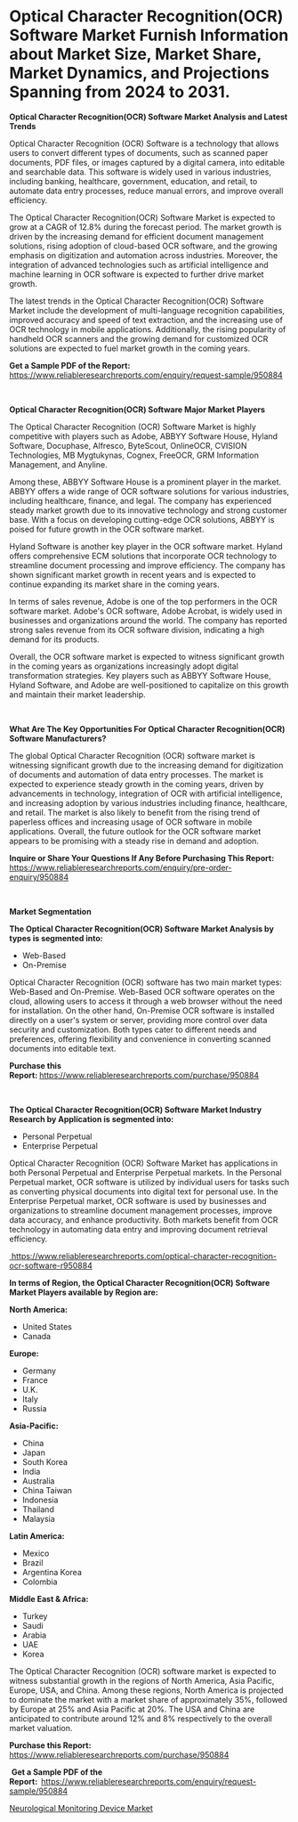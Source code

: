 <p><h1>Optical Character Recognition(OCR) Software Market Furnish Information about Market Size, Market Share, Market Dynamics, and Projections Spanning from 2024 to 2031.</h1></p><p><strong>Optical Character Recognition(OCR) Software Market Analysis and Latest Trends</strong></p>
<p><p>Optical Character Recognition (OCR) Software is a technology that allows users to convert different types of documents, such as scanned paper documents, PDF files, or images captured by a digital camera, into editable and searchable data. This software is widely used in various industries, including banking, healthcare, government, education, and retail, to automate data entry processes, reduce manual errors, and improve overall efficiency.</p><p>The Optical Character Recognition(OCR) Software Market is expected to grow at a CAGR of 12.8% during the forecast period. The market growth is driven by the increasing demand for efficient document management solutions, rising adoption of cloud-based OCR software, and the growing emphasis on digitization and automation across industries. Moreover, the integration of advanced technologies such as artificial intelligence and machine learning in OCR software is expected to further drive market growth.</p><p>The latest trends in the Optical Character Recognition(OCR) Software Market include the development of multi-language recognition capabilities, improved accuracy and speed of text extraction, and the increasing use of OCR technology in mobile applications. Additionally, the rising popularity of handheld OCR scanners and the growing demand for customized OCR solutions are expected to fuel market growth in the coming years.</p></p>
<p><strong>Get a Sample PDF of the Report:&nbsp;</strong> <a href="https://www.reliableresearchreports.com/enquiry/request-sample/950884">https://www.reliableresearchreports.com/enquiry/request-sample/950884</a></p>
<p>&nbsp;</p>
<p><strong>Optical Character Recognition(OCR) Software Major Market Players</strong></p>
<p><p>The Optical Character Recognition (OCR) Software Market is highly competitive with players such as Adobe, ABBYY Software House, Hyland Software, Docuphase, Alfresco, ByteScout, OnlineOCR, CVISION Technologies, MB Mygtukynas, Cognex, FreeOCR, GRM Information Management, and Anyline.</p><p>Among these, ABBYY Software House is a prominent player in the market. ABBYY offers a wide range of OCR software solutions for various industries, including healthcare, finance, and legal. The company has experienced steady market growth due to its innovative technology and strong customer base. With a focus on developing cutting-edge OCR solutions, ABBYY is poised for future growth in the OCR software market.</p><p>Hyland Software is another key player in the OCR software market. Hyland offers comprehensive ECM solutions that incorporate OCR technology to streamline document processing and improve efficiency. The company has shown significant market growth in recent years and is expected to continue expanding its market share in the coming years.</p><p>In terms of sales revenue, Adobe is one of the top performers in the OCR software market. Adobe's OCR software, Adobe Acrobat, is widely used in businesses and organizations around the world. The company has reported strong sales revenue from its OCR software division, indicating a high demand for its products.</p><p>Overall, the OCR software market is expected to witness significant growth in the coming years as organizations increasingly adopt digital transformation strategies. Key players such as ABBYY Software House, Hyland Software, and Adobe are well-positioned to capitalize on this growth and maintain their market leadership.</p></p>
<p>&nbsp;</p>
<p><strong>What Are The Key Opportunities For Optical Character Recognition(OCR) Software Manufacturers?</strong></p>
<p><p>The global Optical Character Recognition (OCR) software market is witnessing significant growth due to the increasing demand for digitization of documents and automation of data entry processes. The market is expected to experience steady growth in the coming years, driven by advancements in technology, integration of OCR with artificial intelligence, and increasing adoption by various industries including finance, healthcare, and retail. The market is also likely to benefit from the rising trend of paperless offices and increasing usage of OCR software in mobile applications. Overall, the future outlook for the OCR software market appears to be promising with a steady rise in demand and adoption.</p></p>
<p><strong>Inquire or Share Your Questions If Any Before Purchasing This Report:</strong> <a href="https://www.reliableresearchreports.com/enquiry/pre-order-enquiry/950884">https://www.reliableresearchreports.com/enquiry/pre-order-enquiry/950884</a></p>
<p>&nbsp;</p>
<p><strong>Market Segmentation</strong></p>
<p><strong>The Optical Character Recognition(OCR) Software Market Analysis by types is segmented into:</strong></p>
<p><ul><li>Web-Based</li><li>On-Premise</li></ul></p>
<p><p>Optical Character Recognition (OCR) software has two main market types: Web-Based and On-Premise. Web-Based OCR software operates on the cloud, allowing users to access it through a web browser without the need for installation. On the other hand, On-Premise OCR software is installed directly on a user's system or server, providing more control over data security and customization. Both types cater to different needs and preferences, offering flexibility and convenience in converting scanned documents into editable text.</p></p>
<p><strong>Purchase this Report:&nbsp;</strong><a href="https://www.reliableresearchreports.com/purchase/950884">https://www.reliableresearchreports.com/purchase/950884</a></p>
<p>&nbsp;</p>
<p><strong>The Optical Character Recognition(OCR) Software Market Industry Research by Application is segmented into:</strong></p>
<p><ul><li>Personal Perpetual</li><li>Enterprise Perpetual</li></ul></p>
<p><p>Optical Character Recognition (OCR) Software Market has applications in both Personal Perpetual and Enterprise Perpetual markets. In the Personal Perpetual market, OCR software is utilized by individual users for tasks such as converting physical documents into digital text for personal use. In the Enterprise Perpetual market, OCR software is used by businesses and organizations to streamline document management processes, improve data accuracy, and enhance productivity. Both markets benefit from OCR technology in automating data entry and improving document retrieval efficiency.</p></p>
<p><a href="https://www.reliableresearchreports.com/optical-character-recognition-ocr-software-r950884">&nbsp;https://www.reliableresearchreports.com/optical-character-recognition-ocr-software-r950884</a></p>
<p><strong>In terms of Region, the Optical Character Recognition(OCR) Software Market Players available by Region are:</strong></p>
<p>
    <p> <strong> North America: </strong>
        <ul>
            <li>United States</li>
            <li>Canada</li>
        </ul>
        </p> 
    <p> <strong> Europe: </strong>
        <ul>
            <li>Germany</li>
            <li>France</li>
            <li>U.K.</li>
            <li>Italy</li>
            <li>Russia</li>
        </ul>
        </p> 
    <p> <strong> Asia-Pacific: </strong>
        <ul>
            <li>China</li>
            <li>Japan</li>
            <li>South Korea</li>
            <li>India</li>
            <li>Australia</li>
            <li>China Taiwan</li>
            <li>Indonesia</li>
            <li>Thailand</li>
            <li>Malaysia</li>
        </ul>
        </p> 
    <p> <strong> Latin America: </strong>
        <ul>
            <li>Mexico</li>
            <li>Brazil</li>
            <li>Argentina Korea</li>
            <li>Colombia</li>
        </ul>
        </p> 
    <p> <strong> Middle East & Africa: </strong>
        <ul>
            <li>Turkey</li>
            <li>Saudi</li>
            <li>Arabia</li>
            <li>UAE</li>
            <li>Korea</li>
        </ul>
    </p>
    </p>
<p><p>The Optical Character Recognition (OCR) software market is expected to witness substantial growth in the regions of North America, Asia Pacific, Europe, USA, and China. Among these regions, North America is projected to dominate the market with a market share of approximately 35%, followed by Europe at 25% and Asia Pacific at 20%. The USA and China are anticipated to contribute around 12% and 8% respectively to the overall market valuation.</p></p>
<p><strong>Purchase this Report: </strong><a href="https://www.reliableresearchreports.com/purchase/950884">https://www.reliableresearchreports.com/purchase/950884</a></p>
<p>&nbsp;<strong>Get a Sample PDF of the Report:&nbsp;&nbsp;</strong><a href="https://www.reliableresearchreports.com/enquiry/request-sample/950884">https://www.reliableresearchreports.com/enquiry/request-sample/950884</a></p>
<p><strong></strong></p>
<p><p><a href="https://github.com/CliffMedina6/Market-Research-Report-List-5/blob/main/neurological-monitoring-device-market.md">Neurological Monitoring Device Market</a></p></p>